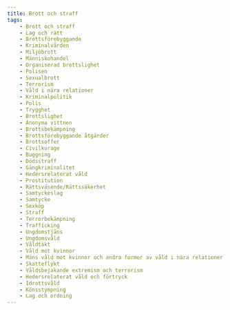 ```yaml
---
title: Brott och straff
tags:
    - Brott och straff
    - Lag och rätt
    - Brottsförebyggande
    - Kriminalvården
    - Miljöbrott
    - Människohandel
    - Organiserad brottslighet
    - Polisen
    - Sexualbrott
    - Terrorism
    - Våld i nära relationer
    - Kriminalpolitik
    - Polis
    - Trygghet
    - Brottslighet
    - Anonyma vittnen
    - Brottsbekämpning
    - Brottsförebyggande åtgärder
    - Brottsoffer
    - Civilkurage
    - Buggning
    - Dödsstraff
    - Gängkriminalitet
    - Hedersrelaterat våld
    - Prostitution
    - Rättsväsende/Rättssäkerhet
    - Samtyckeslag
    - Samtycke
    - Sexköp
    - Straff
    - Terrorbekämpning
    - Trafficking
    - Ungdomstjäns
    - Ungdomsvåld
    - Våldtäkt
    - Våld mot kvinnor
    - Mäns våld mot kvinnor och andra former av våld i nära relationer
    - Skatteflykt
    - Våldsbejakande extremism och terrorism
    - Hedersrelaterat våld och förtryck
    - Idrottsvåld
    - Könsstympning
    - Lag och ordning
---
```

